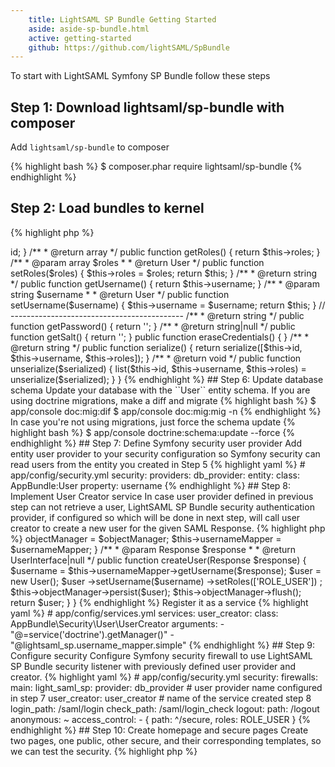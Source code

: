 ```yaml
---
    title: LightSAML SP Bundle Getting Started
    aside: aside-sp-bundle.html
    active: getting-started
    github: https://github.com/lightSAML/SpBundle
---
```


To start with LightSAML Symfony SP Bundle follow these steps

## Step 1: Download lightsaml/sp-bundle with composer

Add ``lightsaml/sp-bundle`` to composer

{% highlight bash %}
$ composer.phar require lightsaml/sp-bundle
{% endhighlight %}


## Step 2: Load bundles to kernel

{% highlight php %}
<?php
// app/AppKernel.php

public function registerBundles()
{
    $bundles = array(
        // ...
        new LightSaml\SymfonyBridgeBundle\LightSamlSymfonyBridgeBundle(),
        new LightSaml\SpBundle\LightSamlSpBundle(),
    );
}
{% endhighlight %}


## Step 3: Configure symfony bridge

Configure LightSAML Symfony Bridge in your config.yml with own entity id, own credentials, and IDP parties. For the getting
started course you can you LightSAML-Core keys and IDP parties LightSAML is already configured with.

{% highlight yaml %}
// app/config.yml

light_saml_symfony_bridge:
    own:
        entity_id: http://localhost/lightsaml/demosp
        credentials:
            -
                certificate: "%kernel.root_dir%/../vendor/lightsaml/lightsaml/web/sp/saml.crt"
                key:         "%kernel.root_dir%/../vendor/lightsaml/lightsaml/web/sp/saml.key"
                password:    ~
    party:
        idp:
            files:
                - "%kernel.root_dir%/../vendor/lightsaml/lightsaml/web/sp/openidp.feide.no.xml"
                - "%kernel.root_dir%/../vendor/lightsaml/lightsaml/web/sp/testshib-providers.xml"
{% endhighlight %}

For advanced configuration check the
[LightSAML Symfony Bridge configuration](/Symfony-Bridge/Configuration)
documentation page.


## Step 4: Import routing resources

Import LightSAML SP Bundle routing resources, and make logout route

{% highlight yaml %}
// app/config/routing.yml
lightsaml_sp:
    resource: "@LightSamlSpBundle/Resources/config/routing.yml"
    prefix: saml

logout:
    path: /logout
{% endhighlight %}


## Step 5: Create User entity class

For the simplicity sake of this getting started course, your User entity can look like this

{% highlight php %}
<?php
// src/AppBundle/Entity/User.php
namespace AppBundle\Entity;

use Doctrine\ORM\Mapping as ORM;
use Symfony\Component\Security\Core\User\UserInterface;

/**
 * @ORM\Entity()
 */
class User implements UserInterface, \Serializable
{
    /**
     * @var int
     * @ORM\Id
     * @ORM\Column(type="integer")
     * @ORM\GeneratedValue(strategy="AUTO")
     */
    protected $id;

    /**
     * @var string
     * @ORM\Column(type="string")
     */
    protected $username;

    /**
     * @var array
     * @ORM\Column(type="json_array")
     */
    protected $roles;

    /**
     * @return int
     */
    public function getId()
    {
        return $this->id;
    }

    /**
     * @return array
     */
    public function getRoles()
    {
        return $this->roles;
    }

    /**
     * @param array $roles
     *
     * @return User
     */
    public function setRoles($roles)
    {
        $this->roles = $roles;

        return $this;
    }

    /**
     * @return string
     */
    public function getUsername()
    {
        return $this->username;
    }

    /**
     * @param string $username
     *
     * @return User
     */
    public function setUsername($username)
    {
        $this->username = $username;

        return $this;
    }

    // -------------------------------------------

    /**
     * @return string
     */
    public function getPassword()
    {
        return '';
    }

    /**
     * @return string|null
     */
    public function getSalt()
    {
        return '';
    }

    public function eraseCredentials()
    {
    }

    /**
     * @return string
     */
    public function serialize()
    {
        return serialize([$this->id, $this->username, $this->roles]);
    }

    /**
     * @return void
     */
    public function unserialize($serialized)
    {
        list($this->id, $this->username, $this->roles) = unserialize($serialized);
    }
}

{% endhighlight %}


## Step 6: Update database schema

Update your database with the ``User`` entity schema.

If you are using doctrine migrations, make a diff and migrate

{% highlight bash %}
$ app/console doc:mig:dif
$ app/console doc:mig:mig -n
{% endhighlight %}

In case you're not using migrations, just force the schema update

{% highlight bash %}
$ app/console doctrine:schema:update --force
{% endhighlight %}


## Step 7: Define Symfony security user provider

Add entity user provider to your security configuration so Symfony security can read users from the entity you created in Step 5

{% highlight yaml %}
# app/config/security.yml
security:
    providers:
        db_provider:
            entity:
                class: AppBundle:User
                property: username
{% endhighlight %}


## Step 8: Implement User Creator service

In case user provider defined in previous step can not retrieve a user, LightSAML SP Bundle security authentication provider,
if configured so which will be done in next step, will call user creator to create a new user for the given SAML Response.

{% highlight php %}
<?php
// src/AppBundle/Security/User/UserCreator.php
namespace AppBundle\Security\User;

use AppBundle\Entity\User;
use Doctrine\Common\Persistence\ObjectManager;
use LightSaml\Model\Protocol\Response;
use LightSaml\SpBundle\Security\User\UserCreatorInterface;
use LightSaml\SpBundle\Security\User\UsernameMapperInterface;
use Symfony\Component\Security\Core\User\UserInterface;

class UserCreator implements UserCreatorInterface
{
    /** @var ObjectManager */
    private $objectManager;

    /** @var UsernameMapperInterface */
    private $usernameMapper;

    /**
     * @param ObjectManager           $objectManager
     * @param UsernameMapperInterface $usernameMapper
     */
    public function __construct($objectManager, $usernameMapper)
    {
        $this->objectManager = $objectManager;
        $this->usernameMapper = $usernameMapper;
    }

    /**
     * @param Response $response
     *
     * @return UserInterface|null
     */
    public function createUser(Response $response)
    {
        $username = $this->usernameMapper->getUsername($response);

        $user = new User();
        $user
            ->setUsername($username)
            ->setRoles(['ROLE_USER'])
        ;

        $this->objectManager->persist($user);
        $this->objectManager->flush();

        return $user;
    }
}
{% endhighlight %}

Register it as a service

{% highlight yaml %}
# app/config/services.yml
services:
    user_creator:
        class: AppBundle\Security\User\UserCreator
        arguments:
            - "@=service('doctrine').getManager()"
            - "@lightsaml_sp.username_mapper.simple"
{% endhighlight %}


## Step 9: Configure security

Configure Symfony security firewall to use LightSAML SP Bundle security listener with previously defined user provider and creator.

{% highlight yaml %}
# app/config/security.yml
security:
    firewalls:
        main:
            light_saml_sp:
                provider: db_provider      # user provider name configured in step 7
                user_creator: user_creator # name of the service created step 8
                login_path: /saml/login
                check_path: /saml/login_check
            logout:
                path: /logout
            anonymous: ~

    access_control:
        - { path: ^/secure, roles: ROLE_USER }

{% endhighlight %}


## Step 10: Create homepage and secure pages

Create two pages, one public, other secure, and their corresponding templates, so we can test the security.

{% highlight php %}
<?php
// src/AppBundle/Controller/DefaultController.php
namespace AppBundle\Controller;

use Sensio\Bundle\FrameworkExtraBundle\Configuration\Route;
use Sensio\Bundle\FrameworkExtraBundle\Configuration\Template;
use Symfony\Bundle\FrameworkBundle\Controller\Controller;
use Symfony\Component\HttpFoundation\Request;

class DefaultController extends Controller
{
    /**
     * @Route("/", name="homepage")
     * @Template("default/index.html.twig")
     */
    public function indexAction(Request $request)
    {
        return [];
    }

    /**
     * @Route("/secure", name="secure")
     * @Template("default/secure.html.twig")
     */
    public function indexAction()
    {
        return [];
    }
}
{% endhighlight %}


## Step 11: Open login page

Go to the ``/saml/login`` route. Since in Step 3 we provided two IDP parties, you'll be redirected to a discovery page ``/saml/discovery``
to choose one of them.  When you select IDP, you will be redirect to it's login location with AuthnRequest, and when you authenticate
on that IDP, you'll be redirected back to ``/saml/login_check`` route with Assertion.


## Next Reads

 * [User resolution](../User-resolution/)
 * [Cookbook](../Cookbook/)

